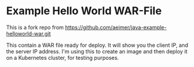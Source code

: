 # Example Hello World WAR-File
This is a fork repo from https://github.com/aeimer/java-example-helloworld-war.git

This contain a WAR file ready for deploy.
It will show you the client IP, and the server IP address.
I'm using this to create an image and then deploy it on a Kubernetes cluster, for testing purposes.
